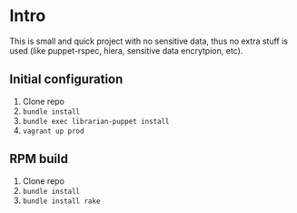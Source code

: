 # Intro

This is small and quick project with no sensitive data, thus no extra stuff is used (like puppet-rspec, hiera, sensitive data encrytpion, etc).

## Initial configuration

1. Clone repo
2. `bundle install`
3. `bundle exec librarian-puppet install`
4. `vagrant up prod`

## RPM build
1. Clone repo
2. `bundle install`
3. `bundle install rake`
